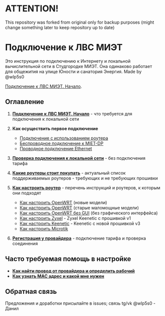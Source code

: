 # ATTENTION!
This repository was forked from original only for backup purposes (might change something later to keep repository up to date)

# Подключение к ЛВС МИЭТ

Это инструкция по подключению к Интернету и локальной вычислительной сети в Студгородке МИЭТ. Она одинаково работает для общежития на улице Юности и санатория Энергия. Made by @wlp5s0

[Подключение к ЛВС МИЭТ. Начало](./1-entry.md).


## Оглавление

1. [**Подключение к ЛВС МИЭТ. Начало**](./1-entry.md) - что требуется для подключения к локальной сети

2. **Как осуществить первое подключение**
    * [Подключение с использованием роутера](./2-router.md)
    * [Беспроводное подключение к MIET-DP](./2-wireless.md)
    * [Проводное подключение Ethernet](./2-wired.md)

3. [**Проверка подключения к локальной сети**](./3-check.md) - без подключения тарифа

4. [**Какие роутеры стоит покупать**](./4-buyrouter.md) - актуальный список поддерживаемых роутеров - требующих и не требующих прошивки

4. [**Как настроить роутер**](./4-setup.md) - перечень инструкций и роутеров, к которым они подходят
    * [Как настроить OpenWRT](./4-setup-owrt.md) (новые модели)
    * [Как настроить OpenWRT](./4-setup-owrt-old.md) (старые маломощные модели)
    * [Как настроить OpenWRT без GUI](./4-setup-owrt-cli.md) (без графического интерфейса)
    * [Как настроить Zyxel](./4-setup-zyxel.md) - Zyxel Keenetic с прошивкой v1
    * [Как настроить Keenetic](./4-setup-keenetic.md) - Keenetic с новой прошивкой v3
    * [Как настроить Microtik](./4-setup-microtik.md)
5. [**Регистрация у провайдера**](./5-reg.md) - подключение тарифа и проверка соединения

## Часто требуемая помощь в настройке

* [**Как найти провод от провайдера и определить рабочий**](./6-wire.md)
* [**Как узнать MAC адрес и какой мне нужен**](./6-macaddr.md)

## Обратная связь

Предложения и доработки присылайте в issues; связь tg/vk @wlp5s0 - Данил
